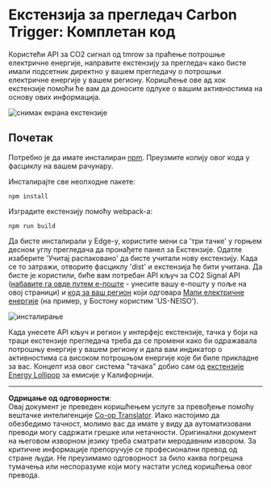 <!--
CO_OP_TRANSLATOR_METADATA:
{
  "original_hash": "cbaf73f94a9ab4c680a10ef871e92948",
  "translation_date": "2025-08-27T22:51:45+00:00",
  "source_file": "5-browser-extension/solution/translation/README.es.md",
  "language_code": "sr"
}
-->
# Екстензија за прегледач Carbon Trigger: Комплетан код

Користећи API за CO2 сигнал од tmrow за праћење потрошње електричне енергије, направите екстензију за прегледач како бисте имали подсетник директно у вашем прегледачу о потрошњи електричне енергије у вашем региону. Коришћење ове ад хок екстензије помоћи ће вам да доносите одлуке о вашим активностима на основу ових информација.

![снимак екрана екстензије](../../../../../translated_images/extension-screenshot.352c4c3ba54e4041ad2f6af749d562cc5705f527b5826efd53d11c3528f5ae45.sr.png)

## Почетак

Потребно је да имате инсталиран [npm](https://npmjs.com). Преузмите копију овог кода у фасциклу на вашем рачунару.

Инсталирајте све неопходне пакете:

```
npm install
```

Изградите екстензију помоћу webpack-а:

```
npm run build
```

Да бисте инсталирали у Edge-у, користите мени са 'три тачке' у горњем десном углу прегледача да пронађете панел за Екстензије. Одатле изаберите 'Учитај распаковано' да бисте учитали нову екстензију. Када се то затражи, отворите фасциклу 'dist' и екстензија ће бити учитана. Да бисте је користили, биће вам потребан API кључ за CO2 Signal API ([набавите га овде путем е-поште](https://www.co2signal.com/) - унесите вашу е-пошту у поље на овој страници) и [код за ваш регион](http://api.electricitymap.org/v3/zones) који одговара [Мапи електричне енергије](https://www.electricitymap.org/map) (на пример, у Бостону користим 'US-NEISO').

![инсталирање](../../../../../translated_images/install-on-edge.8bd0ee3ca7dcda1c5334b5195603a43c864e3b38d088b03d57376d25e77b9459.sr.png)

Када унесете API кључ и регион у интерфејс екстензије, тачка у боји на траци екстензије прегледача треба да се промени како би одражавала потрошњу енергије у вашем региону и дала вам индикатор о активностима са високом потрошњом енергије које би биле прикладне за вас. Концепт иза овог система "тачака" добио сам од [екстензије Energy Lollipop](https://energylollipop.com/) за емисије у Калифорнији.

---

**Одрицање од одговорности**:  
Овај документ је преведен коришћењем услуге за превођење помоћу вештачке интелигенције [Co-op Translator](https://github.com/Azure/co-op-translator). Иако настојимо да обезбедимо тачност, молимо вас да имате у виду да аутоматизовани преводи могу садржати грешке или нетачности. Оригинални документ на његовом изворном језику треба сматрати меродавним извором. За критичне информације препоручује се професионални превод од стране људи. Не преузимамо одговорност за било каква погрешна тумачења или неспоразуме који могу настати услед коришћења овог превода.